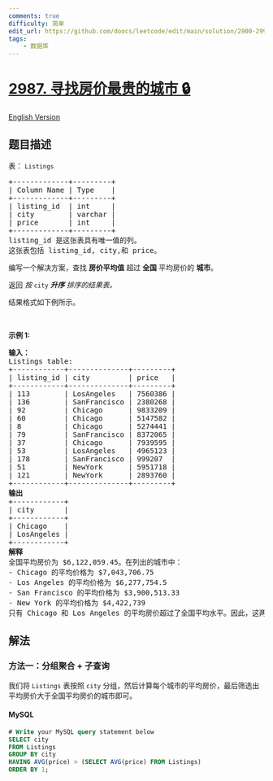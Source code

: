 ```yaml
---
comments: true
difficulty: 简单
edit_url: https://github.com/doocs/leetcode/edit/main/solution/2900-2999/2987.Find%20Expensive%20Cities/README.md
tags:
    - 数据库
---
```


<!-- problem:start -->

# [2987. 寻找房价最贵的城市 🔒](https://leetcode.cn/problems/find-expensive-cities)

[English Version](/solution/2900-2999/2987.Find%20Expensive%20Cities/README_EN.md)

## 题目描述

<!-- description:start -->

<p>表：&nbsp;<code>Listings</code></p>

<pre>
+-------------+---------+
| Column Name | Type    |
+-------------+---------+
| listing_id  | int     |
| city        | varchar |
| price       | int     |
+-------------+---------+
listing_id 是这张表具有唯一值的列。
这张表包括 listing_id, city,和 price。
</pre>

<p>编写一个解决方案，查找 <strong>房价平均值</strong> 超过 <strong>全国</strong> 平均房价的 <strong>城市</strong>。</p>

<p>返回 <em>按&nbsp;</em><code>city</code><em> </em><em><strong>升序</strong> 排序的结果表。</em></p>

<p>结果格式如下例所示。</p>

<p>&nbsp;</p>

<p><b>示例 1:</b></p>

<pre>
<b>输入：</b>
Listings table:
+------------+--------------+---------+
| listing_id | city         | price   | 
+------------+--------------+---------+
| 113        | LosAngeles   | 7560386 | 
| 136        | SanFrancisco | 2380268 |     
| 92         | Chicago      | 9833209 | 
| 60         | Chicago      | 5147582 | 
| 8          | Chicago      | 5274441 |  
| 79         | SanFrancisco | 8372065 | 
| 37         | Chicago      | 7939595 | 
| 53         | LosAngeles   | 4965123 | 
| 178        | SanFrancisco | 999207  | 
| 51         | NewYork      | 5951718 | 
| 121        | NewYork      | 2893760 | 
+------------+--------------+---------+
<b>输出</b>
+------------+
| city       | 
+------------+
| Chicago    | 
| LosAngeles |  
+------------+
<b>解释</b>
全国平均房价为 $6,122,059.45。在列出的城市中：
- Chicago 的平均价格为 $7,043,706.75
- Los Angeles 的平均价格为 $6,277,754.5
- San Francisco 的平均价格为 $3,900,513.33
- New York 的平均价格为 $4,422,739
只有 Chicago 和 Los Angeles 的平均房价超过了全国平均水平。因此，这两个城市包含在输出表中。输出表按城市名称升序排序。
</pre>

<!-- description:end -->

## 解法

<!-- solution:start -->

### 方法一：分组聚合 + 子查询

我们将 `Listings` 表按照 `city` 分组，然后计算每个城市的平均房价，最后筛选出平均房价大于全国平均房价的城市即可。

<!-- tabs:start -->

#### MySQL

```sql
# Write your MySQL query statement below
SELECT city
FROM Listings
GROUP BY city
HAVING AVG(price) > (SELECT AVG(price) FROM Listings)
ORDER BY 1;
```

<!-- tabs:end -->

<!-- solution:end -->

<!-- problem:end -->
